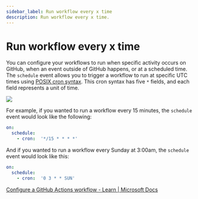 ```yaml
---
sidebar_label: Run workflow every x time
description: Run workflow every x time.
---
```


# Run workflow every x time

You can configure your workflows to run when specific activity occurs on GitHub, when an event outside of GitHub happens, or at a scheduled time. The `schedule` event allows you to trigger a workflow to run at specific UTC times using [POSIX cron syntax](https://pubs.opengroup.org/onlinepubs/9699919799/utilities/crontab.html#tag_20_25_07). This cron syntax has five `*` fields, and each field represents a unit of time.

![](https://docs.microsoft.com/en-us/learn/github/github-actions-automate-tasks/media/scheduled-events.png)

For example, if you wanted to run a workflow every 15 minutes, the `schedule` event would look like the following:

```yml
on:
  schedule:
    - cron:  '*/15 * * * *'
```

And if you wanted to run a workflow every Sunday at 3:00am, the `schedule` event would look like this:

```yml
on:
  schedule:
    - cron:  '0 3 * * SUN'
```

[Configure a GitHub Actions workflow - Learn | Microsoft Docs](https://docs.microsoft.com/en-us/learn/modules/github-actions-automate-tasks/2c-configure-github-actions-workflow)